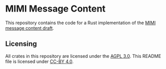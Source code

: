 <!--
SPDX-FileCopyrightText: 2024 Phoenix R&D GmbH <hello@phnx.im>

SPDX-License-Identifier: AGPL-3.0-or-later
-->

# MIMI Message Content

This repository contains the code for a Rust implementation of the [MIMI message content draft](https://datatracker.ietf.org/doc/draft-ietf-mimi-content/).

## Licensing

All crates in this repository are licensed under the [AGPL 3.0](https://www.gnu.org/licenses/agpl-3.0.html). This README file is licensed under [CC-BY 4.0](https://creativecommons.org/licenses/by/4.0/).

